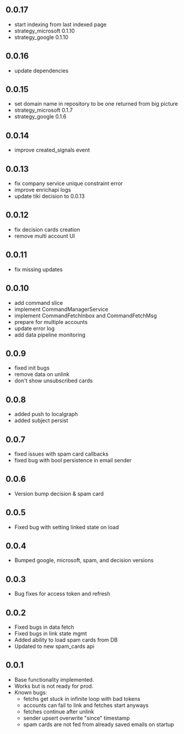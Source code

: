 ## 0.0.17

* start indexing from last indexed page
* strategy_microsoft 0.1.10
* strategy_google 0.1.10

## 0.0.16

* update dependencies

## 0.0.15

* set domain name in repository to be one returned from big picture
* strategy_microsoft 0.1.7
* strategy_google 0.1.6

## 0.0.14

* improve created_signals event

## 0.0.13

* fix company service unique constraint error
* improve enrichapi logs
* update tiki decision to 0.0.13

## 0.0.12

* fix decision cards creation
* remove multi account UI

## 0.0.11

* fix missing updates

## 0.0.10

* add command slice
* implement CommandManagerService
* implement CommandFetchInbox and CommandFetchMsg
* prepare for multiple accounts
* update error log
* add data pipeline monitoring

## 0.0.9

* fixed init bugs
* remove data on unlink
* don't show unsubscribed cards

## 0.0.8

* added push to localgraph
* added subject persist

## 0.0.7

* fixed issues with spam card callbacks
* fixed bug with bool persistence in email sender

## 0.0.6

* Version bump decision & spam card

## 0.0.5

* Fixed bug with setting linked state on load

## 0.0.4

* Bumped google, microsoft, spam, and decision versions

## 0.0.3

* Bug fixes for access token and refresh

## 0.0.2

* Fixed bugs in data fetch
* Fixed bugs in link state mgmt
* Added ability to load spam cards from DB
* Updated to new spam_cards api

## 0.0.1

* Base functionality implemented. 
* Works but is not ready for prod.
* Known bugs:
  * fetchs get stuck in infinite loop with bad tokens
  * accounts can fail to link and fetches start anyways
  * fetches continue after unlink
  * sender upsert overwrite "since" timestamp
  * spam cards are not fed from already saved emails on startup

